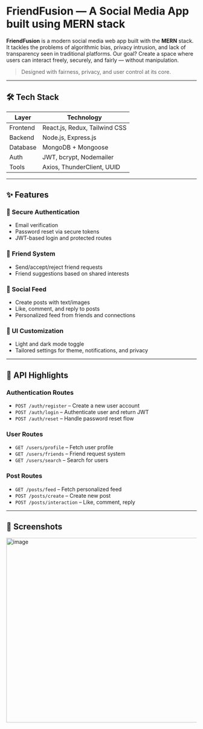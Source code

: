 #  FriendFusion — A Social Media App built using MERN stack

**FriendFusion** is a modern social media web app built with the **MERN** stack. It tackles the problems of algorithmic bias, privacy intrusion, and lack of transparency seen in traditional platforms. Our goal? Create a space where users can interact freely, securely, and fairly — without manipulation.

> Designed with fairness, privacy, and user control at its core.

---


## 🛠️ Tech Stack

| Layer       | Technology                         |
|------------|-------------------------------------|
| Frontend   | React.js, Redux, Tailwind CSS       |
| Backend    | Node.js, Express.js                 |
| Database   | MongoDB + Mongoose                  |
| Auth       | JWT, bcrypt, Nodemailer             |
| Tools      | Axios, ThunderClient, UUID          |

---

## ✨ Features

### 🔐 Secure Authentication
- Email verification
- Password reset via secure tokens
- JWT-based login and protected routes

### 👥 Friend System
- Send/accept/reject friend requests
- Friend suggestions based on shared interests

### 📝 Social Feed
- Create posts with text/images
- Like, comment, and reply to posts
- Personalized feed from friends and connections

### 🎨 UI Customization
- Light and dark mode toggle
- Tailored settings for theme, notifications, and privacy


---

## 🔁 API Highlights

### Authentication Routes
- `POST /auth/register` – Create a new user account  
- `POST /auth/login` – Authenticate user and return JWT  
- `POST /auth/reset` – Handle password reset flow

### User Routes
- `GET /users/profile` – Fetch user profile  
- `GET /users/friends` – Friend request system  
- `GET /users/search` – Search for users

### Post Routes
- `GET /posts/feed` – Fetch personalized feed  
- `POST /posts/create` – Create new post  
- `POST /posts/interaction` – Like, comment, reply

---

## 📸 Screenshots

<img width="975" height="488" alt="image" src="https://github.com/user-attachments/assets/9b17dded-dc0c-4401-8a22-6d3700d7f6a4" />

